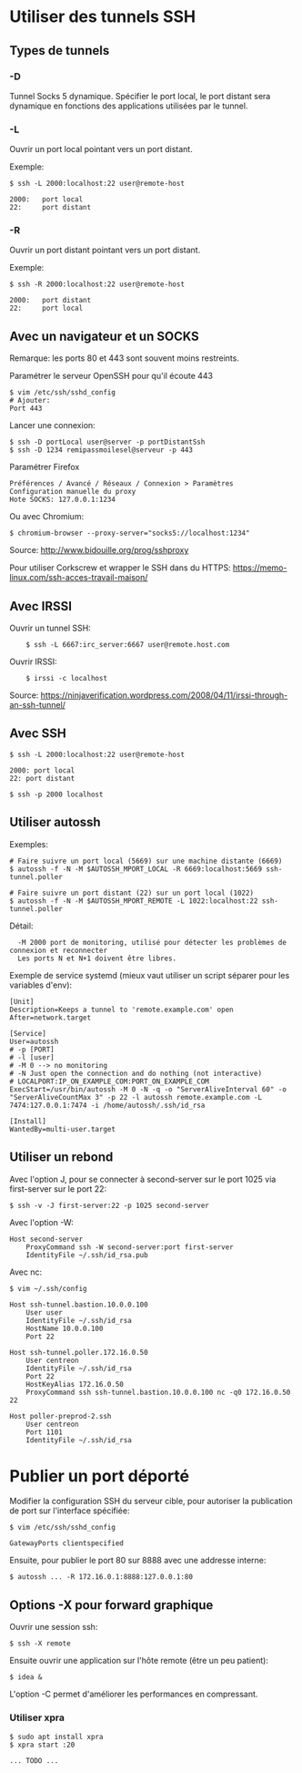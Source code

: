 # Utiliser des tunnels SSH

## Types de tunnels

### -D

Tunnel Socks 5 dynamique. Spécifier le port local, le port distant sera dynamique en fonctions des applications utilisées
par le tunnel.


### -L

Ouvrir un port local pointant vers un port distant.

Exemple:

	$ ssh -L 2000:localhost:22 user@remote-host

	2000: 	port local
	22: 	port distant


### -R

Ouvrir un port distant pointant vers un port distant.

Exemple:

	$ ssh -R 2000:localhost:22 user@remote-host

	2000: 	port distant
	22: 	port local


## Avec un navigateur et un SOCKS

Remarque: les ports 80 et 443 sont souvent moins restreints.

Paramétrer le serveur OpenSSH pour qu'il écoute 443

	$ vim /etc/ssh/sshd_config
	# Ajouter:
	Port 443

Lancer une connexion:

	$ ssh -D portLocal user@server -p portDistantSsh
	$ ssh -D 1234 remipassmoilesel@serveur -p 443

Paramétrer Firefox

	Préférences / Avancé / Réseaux / Connexion > Paramètres
	Configuration manuelle du proxy
	Hote SOCKS: 127.0.0.1:1234

Ou avec Chromium:

	$ chromium-browser --proxy-server="socks5://localhost:1234"

Source: http://www.bidouille.org/prog/sshproxy

Pour utiliser Corkscrew et wrapper le SSH dans du HTTPS:
https://memo-linux.com/ssh-acces-travail-maison/

## Avec IRSSI

Ouvrir un tunnel SSH:

        $ ssh -L 6667:irc_server:6667 user@remote.host.com

Ouvrir IRSSI:

        $ irssi -c localhost

Source: https://ninjaverification.wordpress.com/2008/04/11/irssi-through-an-ssh-tunnel/


## Avec SSH

	$ ssh -L 2000:localhost:22 user@remote-host

	2000: port local
	22: port distant

	$ ssh -p 2000 localhost


## Utiliser autossh

Exemples:

    # Faire suivre un port local (5669) sur une machine distante (6669)
    $ autossh -f -N -M $AUTOSSH_MPORT_LOCAL -R 6669:localhost:5669 ssh-tunnel.poller

    # Faire suivre un port distant (22) sur un port local (1022)
    $ autossh -f -N -M $AUTOSSH_MPORT_REMOTE -L 1022:localhost:22 ssh-tunnel.poller


Détail:

	  -M 2000 port de monitoring, utilisé pour détecter les problèmes de connexion et reconnecter
	  Les ports N et N+1 doivent être libres.

Exemple de service systemd (mieux vaut utiliser un script séparer pour les variables d'env): 

```
[Unit]
Description=Keeps a tunnel to 'remote.example.com' open
After=network.target

[Service]
User=autossh
# -p [PORT]
# -l [user]
# -M 0 --> no monitoring
# -N Just open the connection and do nothing (not interactive)
# LOCALPORT:IP_ON_EXAMPLE_COM:PORT_ON_EXAMPLE_COM
ExecStart=/usr/bin/autossh -M 0 -N -q -o "ServerAliveInterval 60" -o "ServerAliveCountMax 3" -p 22 -l autossh remote.example.com -L 7474:127.0.0.1:7474 -i /home/autossh/.ssh/id_rsa

[Install]
WantedBy=multi-user.target
```

## Utiliser un rebond

Avec l'option J, pour se connecter à second-server sur le port 1025 via first-server sur le port 22:

	$ ssh -v -J first-server:22 -p 1025 second-server

Avec l'option -W:

	Host second-server
	    ProxyCommand ssh -W second-server:port first-server
	    IdentityFile ~/.ssh/id_rsa.pub

Avec nc:

    $ vim ~/.ssh/config

    Host ssh-tunnel.bastion.10.0.0.100
        User user
        IdentityFile ~/.ssh/id_rsa
        HostName 10.0.0.100
        Port 22

    Host ssh-tunnel.poller.172.16.0.50
        User centreon
        IdentityFile ~/.ssh/id_rsa
        Port 22
        HostKeyAlias 172.16.0.50
        ProxyCommand ssh ssh-tunnel.bastion.10.0.0.100 nc -q0 172.16.0.50 22

    Host poller-preprod-2.ssh
        User centreon
        Port 1101
        IdentityFile ~/.ssh/id_rsa


# Publier un port déporté

Modifier la configuration SSH du serveur cible, pour autoriser la publication de port sur l'interface spécifiée:

	$ vim /etc/ssh/sshd_config

	GatewayPorts clientspecified

Ensuite, pour publier le port 80 sur 8888 avec une addresse interne:

	$ autossh ... -R 172.16.0.1:8888:127.0.0.1:80


## Options -X pour forward graphique

Ouvrir une session ssh:

	$ ssh -X remote 

Ensuite ouvrir une application sur l'hôte remote (être un peu patient):
 
	$ idea &

L'option -C permet d'améliorer les performances en compressant.

### Utiliser xpra

	$ sudo apt install xpra
	$ xpra start :20

	... TODO ...
